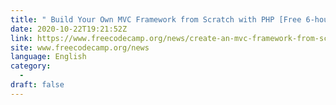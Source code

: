 ```yaml
---
title: " Build Your Own MVC Framework from Scratch with PHP [Free 6-hour Course] "
date: 2020-10-22T19:21:52Z
link: https://www.freecodecamp.org/news/create-an-mvc-framework-from-scratch-with-php/?utm_medium=RSS&utm_source=news.12bit.vn
site: www.freecodecamp.org/news
language: English
category:
  -   
draft: false
---
```

